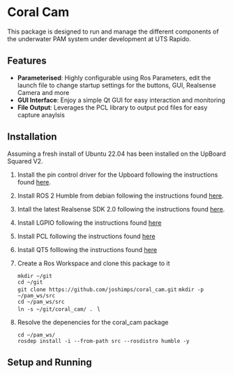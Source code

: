 # Coral Cam
This package is designed to run and manage the different components of the underwater PAM system under development at UTS Rapido. 

## Features

- **Parameterised**: Highly configurable using Ros Parameters, edit the launch file to change startup settings for the buttons, GUI, Realsense Camera and more
- **GUI Interface**: Enjoy a simple Qt GUI for easy interaction and monitoring
- **File Output**: Leverages the PCL library to output pcd files for easy capture anaylsis

## Installation
Assuming a fresh install of Ubuntu 22.04 has been installed on the UpBoard Squared V2.

1. Install the pin control driver for the Upboard following the instructions found [here](https://github.com/up-division/pinctrl-upboard).
   
3. Install ROS 2 Humble from debian following the instructions found [here](https://docs.ros.org/en/humble/Installation/Ubuntu-Install-Debians.html#id2).

4. Intall the latest Realsense SDK 2.0 following the instructions found [here](https://github.com/IntelRealSense/librealsense/blob/master/doc/distribution_linux.md).

5. Install LGPIO following the instructions found [here](https://abyz.me.uk/lg/download.html)
   
6. Install PCL following the instructions found [here](https://pointclouds.org/downloads/#linux)

7. Install QT5 folllowing the instructions found [here](https://wiki.qt.io/Building_Qt_5_from_Git#Getting_the_source_code)

8. Create a Ros Workspace and clone this package to it

   `mkdir ~/git` \
   `cd ~/git` \
   `git clone https://github.com/joshimps/coral_cam.git`
   `mkdir -p ~/pam_ws/src` \
   `cd ~/pam_ws/src` \
   `ln -s ~/git/coral_cam/ . ` \


9. Resolve the depenencies for the coral_cam package

   `cd ~/pam_ws/` \
   `rosdep install -i --from-path src --rosdistro humble -y`
   
## Setup and Running


